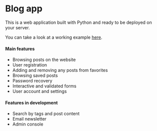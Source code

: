 # Blog app
This is a web application built with Python and ready to be deployed on your server.

You can take a look at a working example [here](https://blog.mstefan99.com/).

#### Main features
* Browsing posts on the website
* User registration
* Adding and removing any posts from favorites
* Browsing saved posts
* Password recovery
* Interactive and validated forms
* User account and settings

#### Features in development
* Search by tags and post content
* Email newsletter
* Admin console
